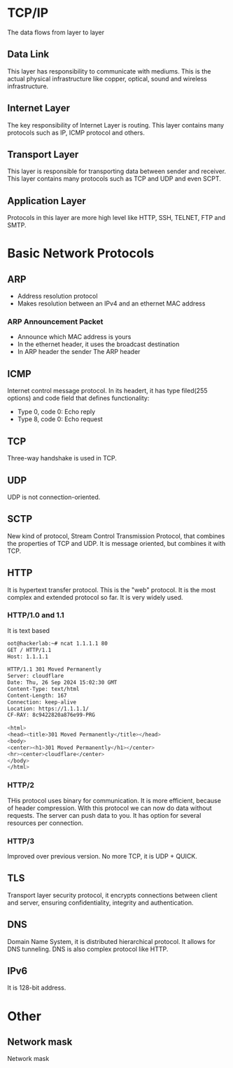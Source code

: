 # TCP/IP
The data flows from layer to layer
## Data Link
This layer has responsibility to communicate with mediums. This is the actual physical infrastructure like copper, optical, sound and wireless infrastructure.
## Internet Layer
The key responsibility of Internet Layer is routing. This layer contains many protocols such as IP, ICMP protocol and others.
## Transport Layer
This layer is responsible for transporting data between sender and receiver. This layer contains many protocols such as TCP and UDP and even SCPT.
## Application Layer
Protocols in this layer are more high level like HTTP, SSH, TELNET, FTP and SMTP.
# Basic Network Protocols
## ARP
* Address resolution protocol
* Makes resolution between an IPv4 and an ethernet MAC address
### ARP Announcement Packet
* Announce which MAC address is yours
* In the ethernet header, it uses the broadcast destination
* In ARP header the sender
The ARP header
## ICMP
Internet control message protocol. In its headert, it has type filed(255 options) and code field that defines functionality:
* Type 0, code 0: Echo reply
* Type 8, code 0: Echo request
## TCP
Three-way handshake is used in TCP.
## UDP
UDP is not connection-oriented.
## SCTP
New kind of protocol, Stream Control Transmission Protocol, that combines the properties of TCP and UDP. It is message oriented, but combines it with TCP.
## HTTP
It is hypertext transfer protocol. This is the "web" protocol. It is the most complex and extended protocol so far. It is very widely used.
### HTTP/1.0 and 1.1
It is text based
```sh
oot@hackerlab:~# ncat 1.1.1.1 80  
GET / HTTP/1.1  
Host: 1.1.1.1  
  
HTTP/1.1 301 Moved Permanently  
Server: cloudflare  
Date: Thu, 26 Sep 2024 15:02:30 GMT  
Content-Type: text/html  
Content-Length: 167  
Connection: keep-alive  
Location: https://1.1.1.1/  
CF-RAY: 8c9422820a876e99-PRG  
  
<html>  
<head><title>301 Moved Permanently</title></head>  
<body>  
<center><h1>301 Moved Permanently</h1></center>  
<hr><center>cloudflare</center>  
</body>  
</html>
```
### HTTP/2
THis protocol uses binary for communication. It is more efficient, because of header compression. With this protocol we can now do data without requests. The server can push data to you. It has option for several resources per connection.

### HTTP/3
Improved over previous version. No more TCP, it is UDP + QUICK.
## TLS
Transport layer security protocol, it encrypts connections between client and server, ensuring confidentiality, integrity and authentication.

## DNS
Domain Name System, it is distributed hierarchical protocol.  It allows for DNS tunneling. DNS is also complex protocol like HTTP.

## IPv6
It is 128-bit address. 


# Other
## Network mask
Network mask
